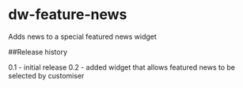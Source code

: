 dw-feature-news
===========

Adds news to a special featured news widget

##Release history

0.1 - initial release
0.2 - added widget that allows featured news to be selected by customiser
